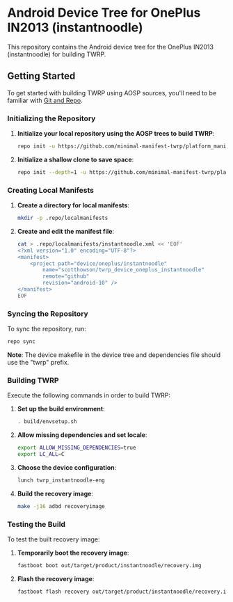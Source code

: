 
# Android Device Tree for OnePlus IN2013 (instantnoodle)

This repository contains the Android device tree for the OnePlus IN2013 (instantnoodle) for building TWRP.

## Getting Started

To get started with building TWRP using AOSP sources, you'll need to be familiar with [Git and Repo](https://source.android.com/source/using-repo.html).

### Initializing the Repository

1. **Initialize your local repository using the AOSP trees to build TWRP**:

    ```sh
    repo init -u https://github.com/minimal-manifest-twrp/platform_manifest_twrp_aosp.git -b twrp-11
    ```

2. **Initialize a shallow clone to save space**:

    ```sh
    repo init --depth=1 -u https://github.com/minimal-manifest-twrp/platform_manifest_twrp_aosp.git -b twrp-11
    ```

### Creating Local Manifests

1. **Create a directory for local manifests**:

    ```sh
    mkdir -p .repo/localmanifests
    ```

2. **Create and edit the manifest file**:

    ```sh
    cat > .repo/localmanifests/instantnoodle.xml << 'EOF'
    <?xml version="1.0" encoding="UTF-8"?>
    <manifest>
        <project path="device/oneplus/instantnoodle"
            name="scotthowson/twrp_device_oneplus_instantnoodle"
            remote="github"
            revision="android-10" />
    </manifest>
    EOF
    ```

### Syncing the Repository

To sync the repository, run:

```sh
repo sync
```

**Note**: The device makefile in the device tree and dependencies file should use the "twrp" prefix.

### Building TWRP

Execute the following commands in order to build TWRP:

1. **Set up the build environment**:

    ```sh
    . build/envsetup.sh
    ```

2. **Allow missing dependencies and set locale**:

    ```sh
    export ALLOW_MISSING_DEPENDENCIES=true
    export LC_ALL=C
    ```

3. **Choose the device configuration**:

    ```sh
    lunch twrp_instantnoodle-eng
    ```

4. **Build the recovery image**:

    ```sh
    make -j16 adbd recoveryimage
    ```

### Testing the Build

To test the built recovery image:

1. **Temporarily boot the recovery image**:

    ```sh
    fastboot boot out/target/product/instantnoodle/recovery.img
    ```

2. **Flash the recovery image**:

    ```sh
    fastboot flash recovery out/target/product/instantnoodle/recovery.img
    ```